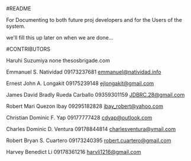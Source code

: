 #README

For Documenting to both future proj developers
and for the Users of the system.

we'll fill this up later on when we are done...

#CONTRIBUTORS

Haruhi Suzumiya
none
thesosbrigade.com

Emmanuel S. Natividad
09173237681
emmanuel@natividad.info


Ernest John A. Longakit
09175239148
ejlongakit@gmail.com 

James David Bradly Rueda Carballo
09359301159
JDBRC.28@gmail.com

Robert Mari Quezon Ibay
09295182828
ibay_robert@yahoo.com

Christian Dominic F. Yap
09177777428
cdyap@outlook.com

Charles Dominic D. Ventura
09178844814
charlesventura@ymail.com

Robert Bryan S. Cuartero
09173240395
robert.cuartero@gmail.com

Harvey Benedict Li
09178361216
harvli1216@gmail.com